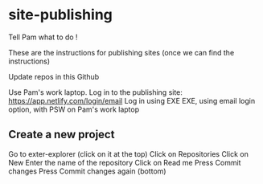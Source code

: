 # site-publishing
Tell Pam what to do !

These are the instructions for publishing sites (once we can find the instructions)

Update repos in this Github

Use Pam's work laptop.
Log in to the publishing site: https://app.netlify.com/login/email
Log in using EXE EXE, using email login option, with PSW on Pam's work laptop

## Create a new project
Go to exter-explorer (click on it at the top) 
Click on Repositories
Click on New
Enter the name of the repository 
Click on Read me
Press Commit changes
Press Commit changes again (bottom)


